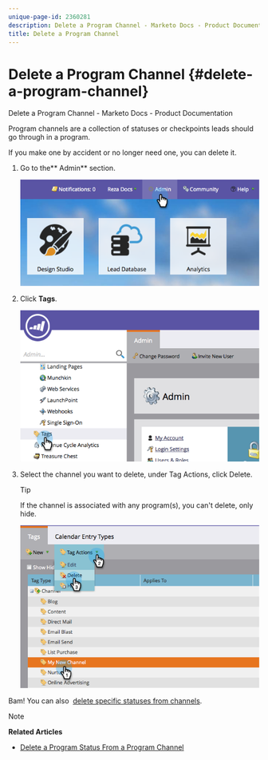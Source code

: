 ```yaml
---
unique-page-id: 2360281
description: Delete a Program Channel - Marketo Docs - Product Documentation
title: Delete a Program Channel
---
```


# Delete a Program Channel {#delete-a-program-channel}

Delete a Program Channel - Marketo Docs - Product Documentation

Program channels are a collection of statuses or checkpoints leads should go through in a program.

If you make one by accident or no longer need one, you can delete it.

1. Go to the** Admin** section.

   ![](assets/image2014-9-24-16-3a6-3a41.png)

1. Click **Tags**.

   ![](assets/image2014-9-24-16-3a7-3a33.png)

1. Select the channel you want to delete, under Tag Actions, click Delete.

   >[!TIP]
   >
   >If the channel is associated with any program(s), you can't delete, only hide.

   ![](assets/image2014-9-24-16-3a10-3a59.png)

Bam! You can also&nbsp; [delete specific statuses from channels](delete-a-program-status-from-a-program-channel.md).

>[!NOTE]
>
>**Related Articles**
>
>* [Delete a Program Status From a Program Channel](delete-a-program-status-from-a-program-channel.md)
>

